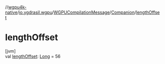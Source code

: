 //[wgpu4k-native](../../../../index.md)/[io.ygdrasil.wgpu](../../index.md)/[WGPUCompilationMessage](../index.md)/[Companion](index.md)/[lengthOffset](length-offset.md)

# lengthOffset

[jvm]\
val [lengthOffset](length-offset.md): [Long](https://kotlinlang.org/api/core/kotlin-stdlib/kotlin/-long/index.html) = 56